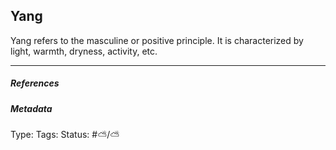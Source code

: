 ## Yang

Yang refers to the masculine or positive principle. It is characterized by light, warmth, dryness, activity, etc.

---

##### References

##### Metadata

Type: 
Tags:
Status: #⛅️/⛅️
